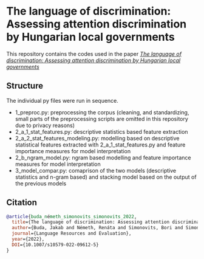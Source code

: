 # The language of discrimination: Assessing attention discrimination by Hungarian local governments
This repository contains the codes used in the paper [*The language of discrimination: Assessing attention discrimination by Hungarian local governments*](https://link.springer.com/article/10.1007/s10579-022-09612-5)

## Structure
The individual py files were run in sequence.
 * 1_preproc.py: preprocessing the corpus (cleaning, and standardizing, small parts of the preprocessing scripts are omitted in this repository due to privacy reasons)
 * 2_a_1_stat_features.py: descriptive statistics based feature extraction
 * 2_a_2_stat_features_modeling.py: modelling based on descriptive statistical features extracted with 2_a_1_stat_features.py and feature importance measures for model interpretation
 * 2_b_ngram_model.py: ngram based modelling and feature importance measures for model interpretation
 * 3_model_compar.py: comaprison of the two models (descriptive statistics and n-gram based) and stacking model based on the output of the previous models

## Citation

```bibtex
@article{buda_németh_simonovits_simonovits_2022,
  title={The language of discrimination: Assessing attention discrimination by Hungarian local governments},
  author={Buda, Jakab and Németh, Renáta and Simonovits, Bori and Simonovits, Gábor},
  journal={Language Resources and Evaluation}, 
  year={2022},
  DOI={10.1007/s10579-022-09612-5}
} 
```
